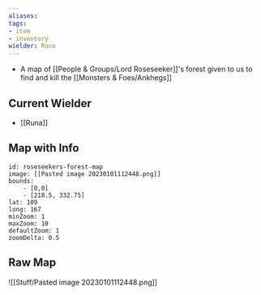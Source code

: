 ```yaml
---
aliases: 
tags: 
- item
- inventory
wielder: Runa
---
```


- A map of [[People & Groups/Lord Roseseeker]]'s forest given to us to find and kill the [[Monsters & Foes/Ankhegs]]

## Current Wielder
- [[Runa]]

## Map with Info

```leaflet
id: roseseekers-forest-map
image: [[Pasted image 20230101112448.png]]
bounds: 
    - [0,0]
    - [218.5, 332.75]
lat: 109
long: 167
minZoom: 1
maxZoom: 10
defaultZoom: 1
zoomDelta: 0.5
```


## Raw Map

![[Stuff/Pasted image 20230101112448.png]]